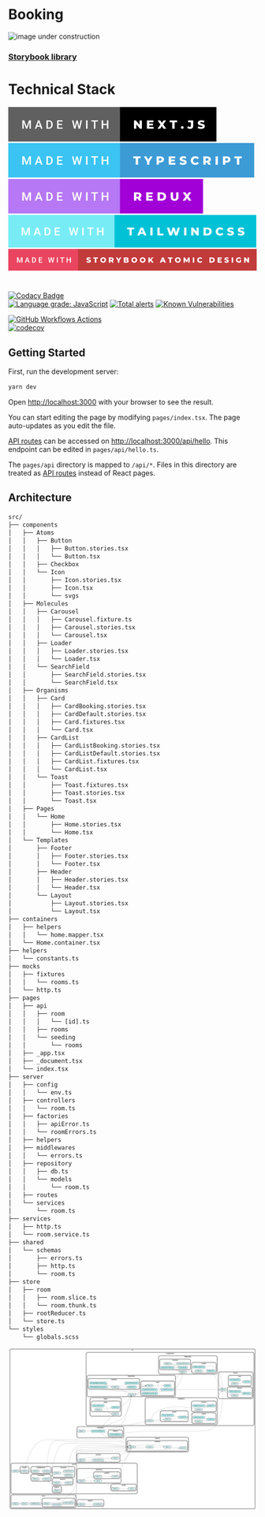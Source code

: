 # Booking

![image under construction](https://ps.w.org/easy-under-construction/assets/banner-772x250.png?rev=2417171)

### [Storybook library](https://main--630fbaba720a6e9d6481a8d8.chromatic.com)

# Technical Stack

[![next js](public/made-with-next.js.svg)](https://nextjs.org)\
[![typescript](public/made-with-typescript.svg)](https://www.typescriptlang.org)\
[![redux](public/made-with-redux.svg)](https://redux.js.orgorg)\
[![redux](public/made-with-tailwindcss.svg)](https://tailwindcss.com/)\
[![atomic design system](public/made-with-storybook-atomic-design.svg)](https://bradfrost.com/blog/post/atomic-design-and-storybook/)

[//]: # ([![Deploy NextJs with Vercel Production]&#40;https://github.com/rhannachi/booking/actions/workflows/next-production.deploy.yml/badge.svg?branch=main&#41;]&#40;https://github.com/rhannachi/booking/actions/workflows/next-production.deploy.yml&#41;)

[//]: # ()
[//]: # ([![Deploy NextJs with Vercel Preview]&#40;https://github.com/rhannachi/booking/actions/workflows/next-development.deploy.yml/badge.svg?branch=development&#41;]&#40;https://github.com/rhannachi/booking/actions/workflows/next-development.deploy.yml&#41;)

[//]: # ()
[//]: # ([![Deploy Storybook with Chromatic]&#40;https://github.com/rhannachi/booking/actions/workflows/storybook.deploy.yml/badge.svg&#41;]&#40;https://github.com/rhannachi/booking/actions/workflows/storybook.deploy.yml&#41;)

#
[![Codacy Badge](https://app.codacy.com/project/badge/Grade/bda46f072719446d80f0c402601d8a59)](https://www.codacy.com/gh/rhannachi/booking/dashboard?utm_source=github.com&amp;utm_medium=referral&amp;utm_content=rhannachi/booking&amp;utm_campaign=Badge_Grade)\
[![Language grade: JavaScript](https://img.shields.io/lgtm/grade/javascript/g/rhannachi/booking.svg?logo=lgtm&logoWidth=18)](https://lgtm.com/projects/g/rhannachi/booking/context:javascript)
[![Total alerts](https://img.shields.io/lgtm/alerts/g/rhannachi/booking.svg?logo=lgtm&logoWidth=18)](https://lgtm.com/projects/g/rhannachi/booking/alerts/)
[![Known Vulnerabilities](https://snyk.io/test/github/rhannachi/booking/badge.svg)](https://snyk.io/test/github/rhannachi/booking)

[![GitHub Workflows Actions](https://github.com/rhannachi/booking/actions/workflows/workflow.yml/badge.svg)](https://github.com/rhannachi/booking/actions/workflows/workflow.yml)\
[![codecov](https://codecov.io/gh/rhannachi/booking/branch/main/graph/badge.svg?token=1IOJYLLJC9)](https://codecov.io/gh/rhannachi/booking)


## Getting Started

First, run the development server:

```bash
yarn dev
```

Open [http://localhost:3000](http://localhost:3000) with your browser to see the result.

You can start editing the page by modifying `pages/index.tsx`. The page auto-updates as you edit the file.

[API routes](https://nextjs.org/docs/api-routes/introduction) can be accessed on [http://localhost:3000/api/hello](http://localhost:3000/api/hello). This endpoint can be edited in `pages/api/hello.ts`.

The `pages/api` directory is mapped to `/api/*`. Files in this directory are treated as [API routes](https://nextjs.org/docs/api-routes/introduction) instead of React pages.

## Architecture

```
src/
├── components
│   ├── Atoms
│   │   ├── Button
│   │   │   ├── Button.stories.tsx
│   │   │   └── Button.tsx
│   │   ├── Checkbox
│   │   └── Icon
│   │       ├── Icon.stories.tsx
│   │       ├── Icon.tsx
│   │       └── svgs
│   ├── Molecules
│   │   ├── Carousel
│   │   │   ├── Carousel.fixture.ts
│   │   │   ├── Carousel.stories.tsx
│   │   │   └── Carousel.tsx
│   │   ├── Loader
│   │   │   ├── Loader.stories.tsx
│   │   │   └── Loader.tsx
│   │   └── SearchField
│   │       ├── SearchField.stories.tsx
│   │       └── SearchField.tsx
│   ├── Organisms
│   │   ├── Card
│   │   │   ├── CardBooking.stories.tsx
│   │   │   ├── CardDefault.stories.tsx
│   │   │   ├── Card.fixtures.tsx
│   │   │   └── Card.tsx
│   │   ├── CardList
│   │   │   ├── CardListBooking.stories.tsx
│   │   │   ├── CardListDefault.stories.tsx
│   │   │   ├── CardList.fixtures.tsx
│   │   │   └── CardList.tsx
│   │   └── Toast
│   │       ├── Toast.fixtures.tsx
│   │       ├── Toast.stories.tsx
│   │       └── Toast.tsx
│   ├── Pages
│   │   └── Home
│   │       ├── Home.stories.tsx
│   │       └── Home.tsx
│   └── Templates
│       ├── Footer
│       │   ├── Footer.stories.tsx
│       │   └── Footer.tsx
│       ├── Header
│       │   ├── Header.stories.tsx
│       │   └── Header.tsx
│       └── Layout
│           ├── Layout.stories.tsx
│           └── Layout.tsx
├── containers
│   ├── helpers
│   │   └── home.mapper.tsx
│   └── Home.container.tsx
├── helpers
│   └── constants.ts
├── mocks
│   ├── fixtures
│   │   └── rooms.ts
│   └── http.ts
├── pages
│   ├── api
│   │   ├── room
│   │   │   └── [id].ts
│   │   ├── rooms
│   │   └── seeding
│   │       └── rooms
│   ├── _app.tsx
│   ├── _document.tsx
│   └── index.tsx
├── server
│   ├── config
│   │   └── env.ts
│   ├── controllers
│   │   └── room.ts
│   ├── factories
│   │   ├── apiError.ts
│   │   └── roomErrors.ts
│   ├── helpers
│   ├── middlewares
│   │   └── errors.ts
│   ├── repository
│   │   ├── db.ts
│   │   └── models
│   │       └── room.ts
│   ├── routes
│   └── services
│       └── room.ts
├── services
│   ├── http.ts
│   └── room.service.ts
├── shared
│   └── schemas
│       ├── errors.ts
│       ├── http.ts
│       └── room.ts
├── store
│   ├── room
│   │   ├── room.slice.ts
│   │   └── room.thunk.ts
│   ├── rootReducer.ts
│   └── store.ts
└── styles
    └── globals.scss
```


![Architecture](/assets/dependencies.png)